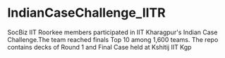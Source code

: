 # IndianCaseChallenge_IITR
SocBiz IIT Roorkee members participated in IIT Kharagpur's Indian Case Challenge.The team reached finals Top 10 among 1,600 teams. The repo contains decks of Round 1 and Final Case held at Kshitij IIT Kgp
